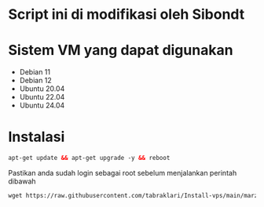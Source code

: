 # Script ini di modifikasi oleh Sibondt

# Sistem VM yang dapat digunakan
- Debian 11 </br>
- Debian 12 </br>
- Ubuntu 20.04 </br>
- Ubuntu 22.04 </br>
- Ubuntu 24.04 </br>

# Instalasi
  ```html
 apt-get update && apt-get upgrade -y && reboot
 ```
Pastikan anda sudah login sebagai root sebelum menjalankan perintah dibawah
 ```html
 wget https://raw.githubusercontent.com/tabraklari/Install-vps/main/marzban.sh && chmod +x marzban.sh && ./marzban.sh
 ```
